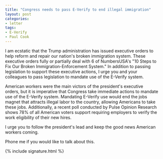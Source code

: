 ```yaml
---
title: "Congress needs to pass E-Verify to end illegal immigration"
layout: post
categories:
- letter
tags:
- E-Verify
- Paul Cook
---
```


I am ecstatic that the Trump administration has issued executive orders to help reform and repair our nation's broken immigration system. These executive orders fully or partially deal with 6 of NumbersUSA's "10 Steps to Fix Our Broken Immigration-Enforcement System." In addition to passing legislation to support these executive actions, I urge you and your colleagues to pass legislation to mandate use of the E-Verify system.

American workers were the main victors of the president's executive orders, but it is imperative that Congress take immediate actions to mandate use of the E-Verify system. Mandating E-Verify use would end the jobs magnet that attracts illegal labor to the country, allowing Americans to take these jobs. Additionally, a recent poll conducted by Pulse Opinion Research shows 78% of all American voters support requiring employers to verify the work eligibility of their new hires.

I urge you to follow the president's lead and keep the good news American workers coming.

Phone me if you would like to talk about this.

{% include signature.html %}
